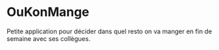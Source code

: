 # OuKonMange
Petite application pour décider dans quel resto on va manger en fin de semaine avec ses collègues.
